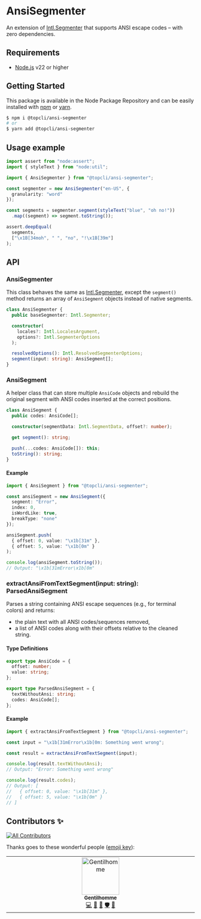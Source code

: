 # AnsiSegmenter
An extension of [Intl.Segmenter](https://developer.mozilla.org/fr/docs/Web/JavaScript/Reference/Global_Objects/Intl/Segmenter) that supports ANSI escape codes – with zero dependencies.

## Requirements
- [Node.js](https://nodejs.org/en/) v22 or higher

## Getting Started

This package is available in the Node Package Repository and can be easily installed with [npm](https://docs.npmjs.com/getting-started/what-is-npm) or [yarn](https://yarnpkg.com).

```bash
$ npm i @topcli/ansi-segmenter
# or
$ yarn add @topcli/ansi-segmenter
```

## Usage example

```ts
import assert from "node:assert";
import { styleText } from "node:util";

import { AnsiSegmenter } from "@topcli/ansi-segmenter";

const segmenter = new AnsiSegmenter("en-US", {
  granularity: "word"
});

const segments = segmenter.segment(styleText("blue", "oh no!"))
  .map((segment) => segment.toString());

assert.deepEqual(
  segments,
  ["\x1B[34moh", " ", "no", "!\x1B[39m"]
);
```

## API

### AnsiSegmenter

This class behaves the same as [Intl.Segmenter](https://developer.mozilla.org/fr/docs/Web/JavaScript/Reference/Global_Objects/Intl/Segmenter), except the `segment()` method returns an array of `AnsiSegment` objects instead of native segments.

```ts
class AnsiSegmenter {
  public baseSegmenter: Intl.Segmenter;

  constructor(
    locales?: Intl.LocalesArgument,
    options?: Intl.SegmenterOptions
  );

  resolvedOptions(): Intl.ResolvedSegmenterOptions;
  segment(input: string): AnsiSegment[];
}
```

### AnsiSegment

A helper class that can store multiple `AnsiCode` objects and rebuild the original segment with ANSI codes inserted at the correct positions.

```ts
class AnsiSegment {
  public codes: AnsiCode[];

  constructor(segmentData: Intl.SegmentData, offset?: number);

  get segment(): string;

  push(...codes: AnsiCode[]): this;
  toString(): string;
}
```

#### Example

```ts
import { AnsiSegment } from "@topcli/ansi-segmenter";

const ansiSegment = new AnsiSegment({
  segment: "Error",
  index: 0,
  isWordLike: true,
  breakType: "none"
});

ansiSegment.push(
  { offset: 0, value: "\x1b[31m" },
  { offset: 5, value: "\x1b[0m" }
);

console.log(ansiSegment.toString());
// Output: "\x1b[31mError\x1b[0m"
```

### extractAnsiFromTextSegment(input: string): ParsedAnsiSegment

Parses a string containing ANSI escape sequences (e.g., for terminal colors) and returns:

- the plain text with all ANSI codes/sequences removed,
- a list of ANSI codes along with their offsets relative to the cleaned string.

#### Type Definitions

```ts
export type AnsiCode = {
  offset: number;
  value: string;
};

export type ParsedAnsiSegment = {
  textWithoutAnsi: string;
  codes: AnsiCode[];
};
```

#### Example

```ts
import { extractAnsiFromTextSegment } from "@topcli/ansi-segmenter";

const input = "\x1b[31mError\x1b[0m: Something went wrong";

const result = extractAnsiFromTextSegment(input);

console.log(result.textWithoutAnsi);
// Output: "Error: Something went wrong"

console.log(result.codes);
// Output: [
//   { offset: 0, value: "\x1b[31m" },
//   { offset: 5, value: "\x1b[0m" }
// ]
```

## Contributors ✨

<!-- ALL-CONTRIBUTORS-BADGE:START - Do not remove or modify this section -->
[![All Contributors](https://img.shields.io/badge/all_contributors-1-orange.svg?style=flat-square)](#contributors-)
<!-- ALL-CONTRIBUTORS-BADGE:END -->

Thanks goes to these wonderful people ([emoji key](https://allcontributors.org/docs/en/emoji-key)):

<!-- ALL-CONTRIBUTORS-LIST:START - Do not remove or modify this section -->
<!-- prettier-ignore-start -->
<!-- markdownlint-disable -->
<table>
  <tbody>
    <tr>
      <td align="center" valign="top" width="14.28%"><a href="https://www.linkedin.com/in/thomas-gentilhomme/"><img src="https://avatars.githubusercontent.com/u/4438263?v=4?s=100" width="100px;" alt="Gentilhomme"/><br /><sub><b>Gentilhomme</b></sub></a><br /><a href="https://github.com/NodeSecure/scanner/commits?author=fraxken" title="Code">💻</a> <a href="https://github.com/NodeSecure/scanner/commits?author=fraxken" title="Documentation">📖</a> <a href="https://github.com/NodeSecure/scanner/pulls?q=is%3Apr+reviewed-by%3Afraxken" title="Reviewed Pull Requests">👀</a> <a href="#security-fraxken" title="Security">🛡️</a> <a href="https://github.com/NodeSecure/scanner/issues?q=author%3Afraxken" title="Bug reports">🐛</a></td>
    </tr>
  </tbody>
</table>

<!-- markdownlint-restore -->
<!-- prettier-ignore-end -->

<!-- ALL-CONTRIBUTORS-LIST:END -->

